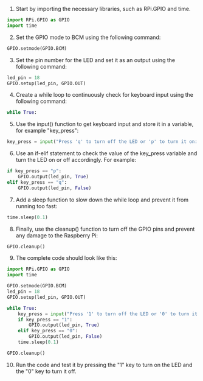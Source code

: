 1. Start by importing the necessary libraries, such as RPi.GPIO and time.
```python
import RPi.GPIO as GPIO
import time
```
2. Set the GPIO mode to BCM using the following command:
```python
GPIO.setmode(GPIO.BCM)
```
3. Set the pin number for the LED and set it as an output using the following command:
```python
led_pin = 18
GPIO.setup(led_pin, GPIO.OUT)
```
4. Create a while loop to continuously check for keyboard input using the following command:
```python
while True:
```
5. Use the input() function to get keyboard input and store it in a variable, for example "key_press":
```python
key_press = input("Press 'q' to turn off the LED or 'p' to turn it on: ")
```
6. Use an if-elif statement to check the value of the key_press variable and turn the LED on or off accordingly. For example:
```python
if key_press == "p":
    GPIO.output(led_pin, True)
elif key_press == "q":
    GPIO.output(led_pin, False)
```
7. Add a sleep function to slow down the while loop and prevent it from running too fast:
```python
time.sleep(0.1)
```
8. Finally, use the cleanup() function to turn off the GPIO pins and prevent any damage to the Raspberry Pi:
```python
GPIO.cleanup()
```
9. The complete code should look like this:
```python
import RPi.GPIO as GPIO
import time

GPIO.setmode(GPIO.BCM)
led_pin = 18
GPIO.setup(led_pin, GPIO.OUT)

while True:
    key_press = input("Press '1' to turn off the LED or '0' to turn it on: ")
    if key_press == "1":
        GPIO.output(led_pin, True)
    elif key_press == "0":
        GPIO.output(led_pin, False)
    time.sleep(0.1)

GPIO.cleanup()
```

10. Run the code and test it by pressing the "1" key to turn on the LED and the "0" key to turn it off.


